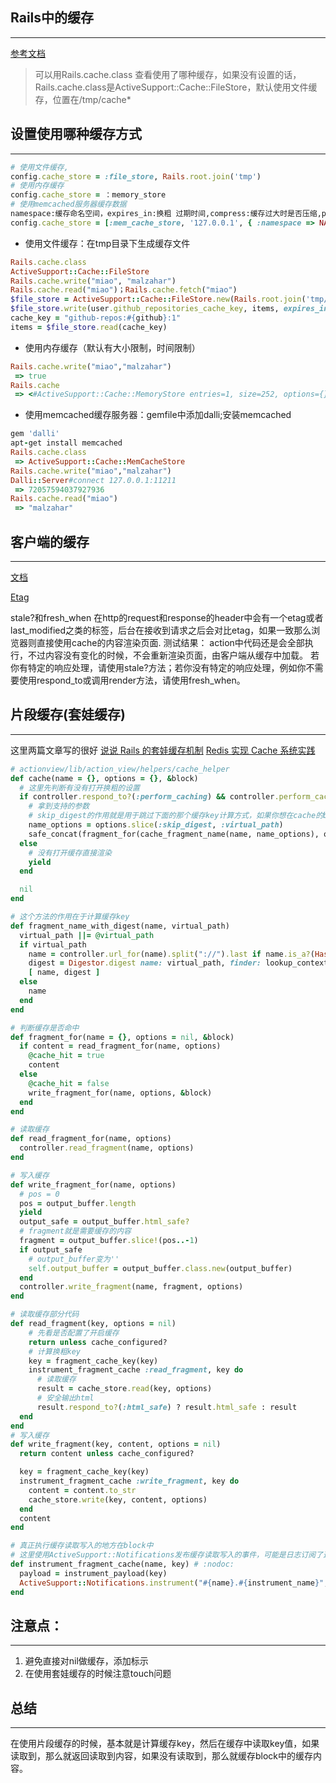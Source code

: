 ## Rails中的缓存
---
[参考文档](http://guides.ruby-china.org/caching_with_rails.html)

>可以用Rails.cache.class 查看使用了哪种缓存，如果没有设置的话，Rails.cache.class是ActiveSupport::Cache::FileStore，默认使用文件缓存，位置在/tmp/cache*

## 设置使用哪种缓存方式
---
```ruby
# 使用文件缓存,
config.cache_store = :file_store, Rails.root.join('tmp')
# 使用内存缓存
config.cache_store = ：memory_store
# 使用memcached服务器缓存数据
namespace:缓存命名空间，expires_in:换粗 过期时间,compress:缓存过大时是否压缩,pool_size:dalli connection pool
config.cache_store = [:mem_cache_store, '127.0.0.1', { :namespace => NAME_OF_RAILS_APP, :expires_in => 1.day, :compress => true }]
```

* 使用文件缓存：在tmp目录下生成缓存文件
```ruby
Rails.cache.class
ActiveSupport::Cache::FileStore
Rails.cache.write("miao", "malzahar")
Rails.cache.read("miao")；Rails.cache.fetch("miao")
$file_store = ActiveSupport::Cache::FileStore.new(Rails.root.join('tmp/cache'))
$file_store.write(user.github_repositories_cache_key, items, expires_in: 15.days)
cache_key = "github-repos:#{github}:1"
items = $file_store.read(cache_key)
```

* 使用内存缓存（默认有大小限制，时间限制）
```ruby
Rails.cache.write("miao","malzahar")
 => true
Rails.cache
 => <#ActiveSupport::Cache::MemoryStore entries=1, size=252, options={}>
```

* 使用memcached缓存服务器：gemfile中添加dalli;安装memcached
```ruby
gem 'dalli'
apt-get install memcached
Rails.cache.class
 => ActiveSupport::Cache::MemCacheStore
Rails.cache.write("miao","malzahar")
Dalli::Server#connect 127.0.0.1:11211
 => 72057594037927936
Rails.cache.read("miao")
 => "malzahar"
```

## 客户端的缓存
---
[文档](http://api.rubyonrails.org/classes/ActionController/ConditionalGet.html#method-i-stale-3F)

[Etag](https://ruby-china.org/topics/24996)

stale?和fresh_when
在http的request和response的header中会有一个etag或者last_modified之类的标签，后台在接收到请求之后会对比etag，如果一致那么浏览器则直接使用cache的内容渲染页面.
测试结果：
action中代码还是会全部执行，不过内容没有变化的时候，不会重新渲染页面，由客户端从缓存中加载。
若你有特定的响应处理，请使用stale?方法；若你没有特定的响应处理，例如你不需要使用respond_to或调用render方法，请使用fresh_when。

## 片段缓存(套娃缓存)
---
这里两篇文章写的很好
[说说 Rails 的套娃缓存机制](https://ruby-china.org/topics/21488)
[Redis 实现 Cache 系统实践](https://ruby-china.org/topics/27939)

```ruby
# actionview/lib/action_view/helpers/cache_helper
def cache(name = {}, options = {}, &block)
  # 这里先判断有没有打开换粗的设置
  if controller.respond_to?(:perform_caching) && controller.perform_caching
    # 拿到支持的参数
    # skip_digest的作用就是用于跳过下面的那个缓存key计算方式，如果你想在cache的block之外的改动不会刷新缓存的话。
    name_options = options.slice(:skip_digest, :virtual_path)
    safe_concat(fragment_for(cache_fragment_name(name, name_options), options, &block))
  else
    # 没有打开缓存直接渲染
    yield
  end

  nil
end

# 这个方法的作用在于计算缓存key
def fragment_name_with_digest(name, virtual_path)
  virtual_path ||= @virtual_path
  if virtual_path
    name = controller.url_for(name).split("://").last if name.is_a?(Hash)
    digest = Digestor.digest name: virtual_path, finder: lookup_context, dependencies: view_cache_dependencies
    [ name, digest ]
  else
    name
  end
end

# 判断缓存是否命中
def fragment_for(name = {}, options = nil, &block)
  if content = read_fragment_for(name, options)
    @cache_hit = true
    content
  else
    @cache_hit = false
    write_fragment_for(name, options, &block)
  end
end

# 读取缓存
def read_fragment_for(name, options)
  controller.read_fragment(name, options)
end

# 写入缓存
def write_fragment_for(name, options)
  # pos = 0
  pos = output_buffer.length
  yield
  output_safe = output_buffer.html_safe?
  # fragment就是需要缓存的内容
  fragment = output_buffer.slice!(pos..-1)
  if output_safe
    # output_buffer变为''
    self.output_buffer = output_buffer.class.new(output_buffer)
  end
  controller.write_fragment(name, fragment, options)
end
```

```ruby
# 读取缓存部分代码
def read_fragment(key, options = nil)
    # 先看是否配置了开启缓存
    return unless cache_configured?
    # 计算换粗key
    key = fragment_cache_key(key)
    instrument_fragment_cache :read_fragment, key do
      # 读取缓存
      result = cache_store.read(key, options)
      # 安全输出html
      result.respond_to?(:html_safe) ? result.html_safe : result
  end
end
# 写入缓存
def write_fragment(key, content, options = nil)
  return content unless cache_configured?

  key = fragment_cache_key(key)
  instrument_fragment_cache :write_fragment, key do
    content = content.to_str
    cache_store.write(key, content, options)
  end
  content
end

# 真正执行缓存读取写入的地方在block中
# 这里使用ActiveSupport::Notifications发布缓存读取写入的事件，可能是日志订阅了这个事件
def instrument_fragment_cache(name, key) # :nodoc:
  payload = instrument_payload(key)
  ActiveSupport::Notifications.instrument("#{name}.#{instrument_name}", payload) { yield }
end
```

## 注意点：
---
1. 避免直接对nil做缓存，添加标示
2. 在使用套娃缓存的时候注意touch问题

## 总结
---
在使用片段缓存的时候，基本就是计算缓存key，然后在缓存中读取key值，如果读取到，那么就返回读取到内容，如果没有读取到，那么就缓存block中的缓存内容。